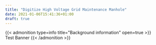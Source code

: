 ```yaml
---
title: "Digitize High Voltage Grid Maintenance Manhole"
date: 2021-01-06T15:41:36+01:00
draft: true
---
```


{{< admonition type=info title="Background information" open=true >}}
Test Banner
{{< /admonition >}}
